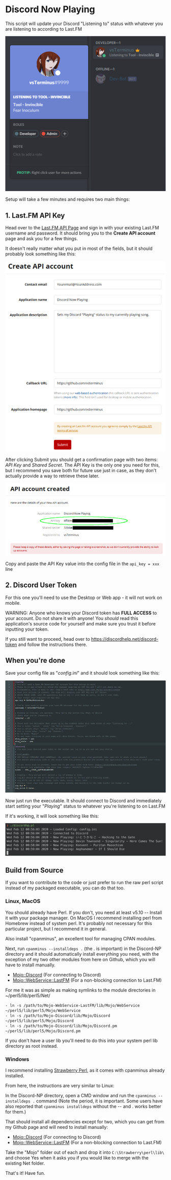 # Discord Now Playing

This script will update your Discord "Listening to" status with whatever you are listening to according to Last.FM

![Discord Screenshot](/img/sidebar-big.png)

Setup will take a few minutes and requires two main things:

## **1. Last.FM API Key**

Head over to the [Last.FM API Page](https://www.last.fm/api/account/create) and sign in with your existing Last.FM username and password. It should bring you to the **Create API account** page and ask you for a few things.

It doesn't really matter what you put in most of the fields, but it should probably look something like this:

![LastFM Create API Account Screenshot](/img/create-account.png)

After clicking Submit you should get a confirmation page with two items: *API Key* and *Shared Secret*. The API Key is the only one you need for this, but I recommend you save both for future use just in case, as they don't actually provide a way to retrieve these later.

![LastFM API Account Created Screenshot](/img/account-created.png)

Copy and paste the API Key value into the config file in the `api_key = xxx` line

## **2. Discord User Token**

For this one you'll need to use the Desktop or Web app - it will not work on mobile.

WARNING: Anyone who knows your Discord token has **FULL ACCESS** to your account. Do not share it with anyone!
You *should* read this application's source code for yourself and make sure you trust it before inputting your token.

If you still want to proceed, head over to https://discordhelp.net/discord-token and follow the instructions there. 

## When you're done

Save your config file as "*config.ini*" and it should look something like this:

![Finished Config File](/img/config.png)

Now just run the executable. It should connect to Discord and immediately start setting your "*Playing*" status to whatever you're listening to on Last.FM

If it's working, it will look something like this:

![Running Executable](/img/running.png)



## Build from Source

If you want to contribute to the code or just prefer to run the raw perl script instead of my packaged executable, you can do that too.

### Linux, MacOS

You should already have Perl. If you don't, you need at least v5.10 -- Install it with your package manager.
On MacOS I recommend installing perl from Homebrew instead of system perl. It's probably not necessary for this particular project, but I recommend it in general.

Also install "cpanminus", an excellent tool for managing CPAN modules.

Next, run `cpanminus --installdeps .` (the . is important) in the Discord-NP directory and it should automatically install everything you need, with the exception of my two other modules from here on Github, which you will have to install manually.

- [Mojo::Discord](https://github.com/vsTerminus/Net-Discord) (For connecting to Discord)
- [Mojo::WebService::LastFM](https://github.com/vsTerminus/Net-Async-LastFM) (For a non-blocking connection to Last.FM)

For me it was as simple as making symlinks to the module directories in ~/perl5/lib/perl5/Net/

    - ln -s /path/to/Mojo-WebService-LastFM/lib/Mojo/WebService ~/perl5/lib/perl5/Mojo/WebService
    - ln -s /path/to/Mojo-Discord/lib/Mojo/Discord ~/perl5/lib/perl5/Mojo/Discord
    - ln -s /path/to/Mojo-Discord/lib/Mojo/Discord.pm ~/perl5/lib/perl5/Mojo/Discord.pm

If you don't have a user lib you'll need to do this into your system perl lib directory as root instead.

### Windows

I recommend installing [Strawberry Perl](http://strawberryperl.com/), as it comes with cpanminus already installed.

From here, the instructions are very similar to Linux:

In the Discord-NP directory, open a CMD window and run the  `cpanminus --installdeps .` command (Note the period, it is important. Some users have also reported that `cpanminus installdeps` without the -- and . works better for them.)

That should install all dependencies except for two, which you can get from my Github page and will need to install manually:

- [Mojo::Discord](https://github.com/vsTerminus/Mojo-Discord) (For connecting to Discord)
- [Mojo::WebService::LastFM](https://github.com/vsTerminus/Mojo-WebService-LastFM) (For a non-blocking connection to Last.FM)

Take the "Mojo" folder out of each and drop it into `C:\Strawberry\perl\lib\` and choose Yes when it asks you if you would like to merge with the existing Net folder.

That's it! Have fun.
